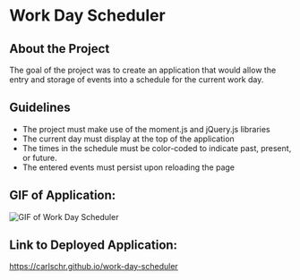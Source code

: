 # Work Day Scheduler

## About the Project
The goal of the project was to create an application that would allow the entry and storage of events into a schedule for the current work day.

## Guidelines
* The project must make use of the moment.js and jQuery.js libraries
* The current day must display at the top of the application
* The times in the schedule must be color-coded to indicate past, present, or future.
* The entered events must persist upon reloading the page

## GIF of Application:
![GIF of Work Day Scheduler](./images/Work-Day-Scheduler.gif)

## Link to Deployed Application:
https://carlschr.github.io/work-day-scheduler
